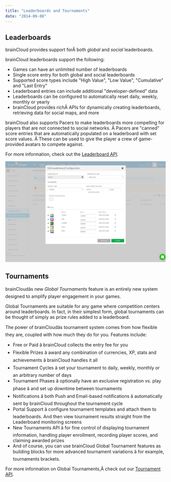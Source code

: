 ```yaml
---
title: "Leaderboards and Tournaments"
date: "2014-09-08"
---
```


## Leaderboards

brainCloud provides support forÂ both _global_ and _social_ leaderboards.

brainCloud leaderboards support the following:

- Games can have an unlimited number of leaderboards
- Single score entry for both global and social leaderboards
- Supported score types include "High Value", "Low Value", "Cumulative" and "Last Entry"
- Leaderboard entries can include additional "developer-defined" data
- Leaderboards can be configured to automatically reset daily, weekly, monthly or yearly
- brainCloud provides richÂ APIs for dynamically creating leaderboards, retrieving data for social maps, and more

brainCloud also supports Pacers to make leaderboards more compelling for players that are not connected to social networks. Â Pacers are "canned" score entries that are automatically populated on a leaderboard with set score values. Â These can be used to give the player a crew of game-provided avatars to compete against.

For more information, check out the [Leaderboard API](/api/capi/leaderboard).

[![brainCloud](images/brainCloud_dashboard_lbConfig.jpg)](images/brainCloud_dashboard_lbConfig.jpg)

## Tournaments

brainCloudâs new _Global Tournaments_ feature is an entirely new system designed to amplify player engagement in your games.

Global Tournaments are suitable for any game where competition centers around leaderboards. In fact, in their simplest form, global tournaments can be thought of simply as prize rules added to a leaderboard.

The power of brainCloudâs tournament system comes from how flexible they are, coupled with how much they do for you. Features include:

- Free or Paid â brainCloud collects the entry fee for you
- Flexible Prizes â award any combination of currencies, XP, stats and achievements â brainCloud handles it all
- Tournament Cycles â set your tournament to daily, weekly, monthly or an arbitrary number of days
- Tournament Phases â optionally have an exclusive registration vs. play phase â and set up downtime between tournaments
- Notifications â both Push and Email-based notifications â automatically sent by brainCloud throughout the tournament cycle
- Portal Support â configure tournament templates and attach them to leaderboards. And then view tournament results straight from the Leaderboard monitoring screens
- New Tournaments API â for fine control of displaying tournament information, handling player enrollment, recording player scores, and claiming awarded prizes
- And of course, you can use brainCloud Global Tournament features as building blocks for more advanced tournament variations â for example, tournaments brackets.

For more information on Global Tournaments,Â check out our [Tournament API](/api/capi/tournament).
